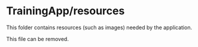 # TrainingApp/resources

This folder contains resources (such as images) needed by the application. 

This file can be removed.
